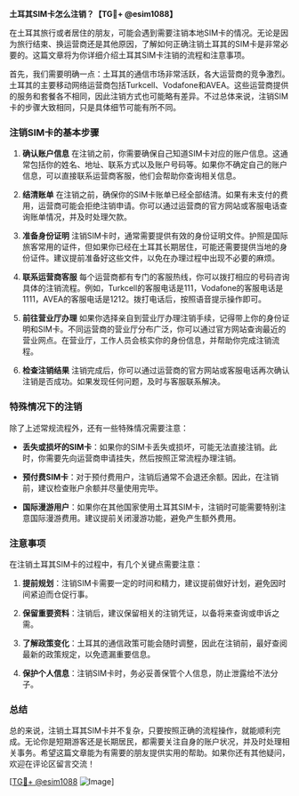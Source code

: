 **土耳其SIM卡怎么注销？【TG💪+ @esim1088】**

在土耳其旅行或者居住的朋友，可能会遇到需要注销本地SIM卡的情况。无论是因为旅行结束、换运营商还是其他原因，了解如何正确注销土耳其的SIM卡是非常必要的。这篇文章将为你详细介绍土耳其SIM卡注销的流程和注意事项。

首先，我们需要明确一点：土耳其的通信市场非常活跃，各大运营商的竞争激烈。土耳其的主要移动网络运营商包括Turkcell、Vodafone和AVEA。这些运营商提供的服务和套餐各不相同，因此注销方式也可能略有差异。不过总体来说，注销SIM卡的步骤大致相同，只是具体细节可能有所不同。

### 注销SIM卡的基本步骤

1. **确认账户信息**
   在注销之前，你需要确保自己知道SIM卡对应的账户信息。这通常包括你的姓名、地址、联系方式以及账户号码等。如果你不确定自己的账户信息，可以直接联系运营商客服，他们会帮助你查询相关信息。

2. **结清账单**
   在注销之前，确保你的SIM卡账单已经全部结清。如果有未支付的费用，运营商可能会拒绝注销申请。你可以通过运营商的官方网站或客服电话查询账单情况，并及时处理欠款。

3. **准备身份证明**
   注销SIM卡时，通常需要提供有效的身份证明文件。护照是国际旅客常用的证件，但如果你已经在土耳其长期居住，可能还需要提供当地的身份证件。建议提前准备好这些文件，以免在办理过程中出现不必要的麻烦。

4. **联系运营商客服**
   每个运营商都有专门的客服热线，你可以拨打相应的号码咨询具体的注销流程。例如，Turkcell的客服电话是111，Vodafone的客服电话是1111，AVEA的客服电话是1212。拨打电话后，按照语音提示操作即可。

5. **前往营业厅办理**
   如果你选择亲自到营业厅办理注销手续，记得带上你的身份证明和SIM卡。不同运营商的营业厅分布广泛，你可以通过官方网站查询最近的营业网点。在营业厅，工作人员会核实你的身份信息，并帮助你完成注销流程。

6. **检查注销结果**
   注销完成后，你可以通过运营商的官方网站或客服电话再次确认注销是否成功。如果发现任何问题，及时与客服联系解决。

### 特殊情况下的注销

除了上述常规流程外，还有一些特殊情况需要注意：

- **丢失或损坏的SIM卡**：如果你的SIM卡丢失或损坏，可能无法直接注销。此时，你需要先向运营商申请挂失，然后按照正常流程办理注销。
  
- **预付费SIM卡**：对于预付费用户，注销后通常不会退还余额。因此，在注销前，建议检查账户余额并尽量使用完毕。

- **国际漫游用户**：如果你在其他国家使用土耳其SIM卡，注销时可能需要特别注意国际漫游费用。建议提前关闭漫游功能，避免产生额外费用。

### 注意事项

在注销土耳其SIM卡的过程中，有几个关键点需要注意：

1. **提前规划**：注销SIM卡需要一定的时间和精力，建议提前做好计划，避免因时间紧迫而仓促行事。
   
2. **保留重要资料**：注销后，建议保留相关的注销凭证，以备将来查询或申诉之需。

3. **了解政策变化**：土耳其的通信政策可能会随时调整，因此在注销前，最好查阅最新的政策规定，以免遗漏重要信息。

4. **保护个人信息**：注销SIM卡时，务必妥善保管个人信息，防止泄露给不法分子。

### 总结

总的来说，注销土耳其SIM卡并不复杂，只要按照正确的流程操作，就能顺利完成。无论你是短期游客还是长期居民，都需要关注自身的账户状况，并及时处理相关事务。希望这篇文章能为有需要的朋友提供实用的帮助。如果你还有其他疑问，欢迎在评论区留言交流！

[[TG💪+ @esim1088](https://t.me/s/esim1088) ![Image](https://i.postimg.cc/4NQfJmqS/Snipaste-2025-05-13-00-14-12.png)]